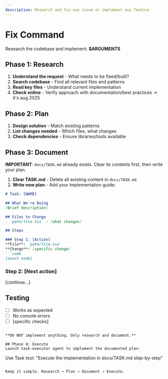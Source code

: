 ```yaml
---
description: Research and fix any issue or implement any feature
---
```


# Fix Command

Research the codebase and implement: **$ARGUMENTS**

## Phase 1: Research
1. **Understand the request** - What needs to be fixed/built?
2. **Search codebase** - Find all relevant files and patterns
3. **Read key files** - Understand current implementation
4. **Check online** - Verify approach with documentation/best practices -> it's aug 2025

## Phase 2: Plan
1. **Design solution** - Match existing patterns
2. **List changes needed** - Which files, what changes
3. **Check dependencies** - Ensure libraries/tools available

## Phase 3: Document
**IMPORTANT**: `docs/TASK.md` already exists. Clear its contents first, then write your plan.

1. **Clear TASK.md** - Delete all existing content in `docs/TASK.md`
2. **Write new plan** - Add your implementation guide:

```markdown
# Task: [NAME]

## What We're Doing
[Brief description]

## Files to Change
- `path/file.tsx` - [what changes]

## Steps

### Step 1: [Action]
**File**: `path/file.tsx`
**Change**: [specific change]
```code
[exact code]
```

### Step 2: [Next action]
[continue...]

## Testing
- [ ] Works as expected
- [ ] No console errors
- [ ] [specific checks]
```

**DO NOT implement anything. Only research and document.**

## Phase 4: Execute
Launch task-executor agent to implement the documented plan:
```
Use Task tool: "Execute the implementation in docs/TASK.md step-by-step"
```

Keep it simple. Research → Plan → Document → Execute.